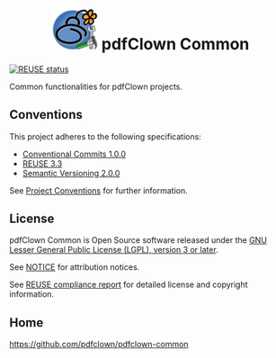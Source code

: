 <!--
  SPDX-FileCopyrightText: 2025 Stefano Chizzolini and contributors

  SPDX-License-Identifier: LGPL-3.0-or-later
-->
<h1 align="center">
<picture>
<img alt="logo" src="src/main/javadoc/jada/attach/common/resources/images/logo.png" width="80">
</picture> pdfClown Common
</h1>

[![REUSE status](https://api.reuse.software/badge/github.com/pdfclown/pdfclown-common)](https://api.reuse.software/info/github.com/pdfclown/pdfclown-common)

Common functionalities for pdfClown projects.

## Conventions

This project adheres to the following specifications:

- [Conventional Commits 1.0.0](https://www.conventionalcommits.org/en/v1.0.0/)
- [REUSE 3.3](https://reuse.software/spec-3.3/)
- [Semantic Versioning 2.0.0](https://semver.org/spec/v2.0.0.html)

See [Project Conventions](docs/conventions.md) for further information.

## License

pdfClown Common is Open Source software released under the [GNU Lesser General Public License (LGPL), version 3 or later](LICENSE.txt).

See [NOTICE](NOTICE.txt) for attribution notices.

See [REUSE compliance report](https://api.reuse.software/info/github.com/pdfclown/pdfclown-common) for detailed license and copyright information.

## Home

<https://github.com/pdfclown/pdfclown-common>